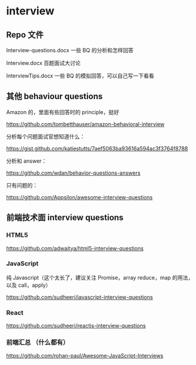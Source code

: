 # interview

## Repo 文件
Interview-questions.docx 一些 BQ 的分析和怎样回答

Interview.docx 百题面试大讨论

InterviewTips.docx 一些 BQ 的模拟回答，可以自己写一下看看

## 其他 behaviour questions

Amazon 的，里面有些回答时的 principle，挺好

https://github.com/tombetthauser/amazon-behavioral-interview

分析每个问题面试官想知道什么：

https://gist.github.com/katiestutts/7aef5063ba93616a594ac3f3764f8788

分析和 answer：

https://github.com/wdan/behavior-questions-answers

只有问题的：

https://github.com/Appsilon/awesome-interview-questions

## 前端技术面 interview questions

### HTML5

https://github.com/adwaitya/html5-interview-questions

### JavaScript
纯 Javascript（这个太长了，建议关注 Promise，array reduce，map 的用法，以及 call，apply）

https://github.com/sudheerj/javascript-interview-questions

### React

https://github.com/sudheerj/reactjs-interview-questions

### 前端汇总 （什么都有）

https://github.com/rohan-paul/Awesome-JavaScript-Interviews

